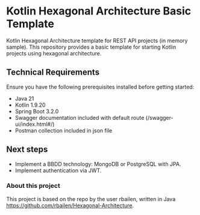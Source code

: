 # Kotlin Hexagonal Architecture Basic Template
Kotlin Hexagonal Architecture template for REST API projects (in memory sample).
This repository provides a basic template for starting Kotlin projects using hexagonal architecture.

## Technical Requirements
Ensure you have the following prerequisites installed before getting started:

- Java 21
- Kotlin 1.9.20
- Spring Boot 3.2.0
- Swagger documentation included with default route (/swagger-ui/index.html#/)
- Postman collection included in json file

## Next steps
- Implement a BBDD technology: MongoDB or PostgreSQL with JPA.
- Implement authentication via JWT.

### About this project
This project is based on the repo by the user rbailen, written in Java https://github.com/rbailen/Hexagonal-Architecture.
